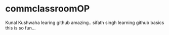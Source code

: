 # commclassroomOP

Kunal Kushwaha learing github amazing..
sifath singh learning github basics this is so fun...
